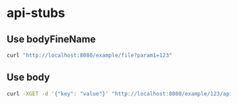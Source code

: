 # api-stubs

## Use bodyFineName
```bash
curl "http://localhost:8080/example/file?param1=123"
```

## Use body
```bash
curl -XGET -d '{"key": "value"}' "http://localhost:8080/example/123/api/123/a/a?param1=false&param2=abc&param3=@@@&param4=a&param5=a"
```
